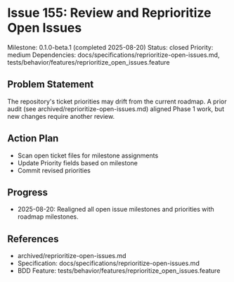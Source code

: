 # Issue 155: Review and Reprioritize Open Issues
Milestone: 0.1.0-beta.1 (completed 2025-08-20)
Status: closed
Priority: medium
Dependencies: docs/specifications/reprioritize-open-issues.md, tests/behavior/features/reprioritize_open_issues.feature

## Problem Statement
The repository's ticket priorities may drift from the current roadmap. A prior audit (see archived/reprioritize-open-issues.md) aligned Phase 1 work, but new changes require another review.

## Action Plan
- Scan open ticket files for milestone assignments
- Update Priority fields based on milestone
- Commit revised priorities

## Progress
- 2025-08-20: Realigned all open issue milestones and priorities with roadmap milestones.

## References
- archived/reprioritize-open-issues.md
- Specification: docs/specifications/reprioritize-open-issues.md
- BDD Feature: tests/behavior/features/reprioritize_open_issues.feature
